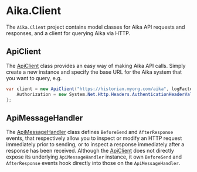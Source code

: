 ﻿# Aika.Client

The `Aika.Client` project contains model classes for Aika API requests and responses, and a client for querying Aika via HTTP.


## ApiClient

The [ApiClient](https://github.com/wazzamatazz/aika/blob/master/src/Aika.Client/ApiClient.cs) class provides an easy way of making Aika API calls.  Simply create a new instance and specify the base URL for the Aika system that you want to query, e.g.

```C#
var client = new ApiClient("https://historian.myorg.com/aika", logFactory /* A Microsoft.Extensions.Logging.ILogFactory instance */) {
    Authorization = new System.Net.Http.Headers.AuthenticationHeaderValue("Bearer", "<JTW>")
};
```


## ApiMessageHandler

The [ApiMessageHandler](https://github.com/wazzamatazz/aika/blob/master/src/Aika.Client/ApiMessageHandler.cs) class defines `BeforeSend` and `AfterResponse` events, that respectively allow you to inspect or modify an HTTP request immediately prior to sending, or to inspect a response immediately after a response has been received.  Although the [ApiClient](https://github.com/wazzamatazz/aika/blob/master/src/Aika.Client/ApiClient.cs) does not directly expose its underlying `ApiMessageHandler` instance, it own `BeforeSend` and `AfterResponse` events hook directly into those on the `ApiMessageHandler`.